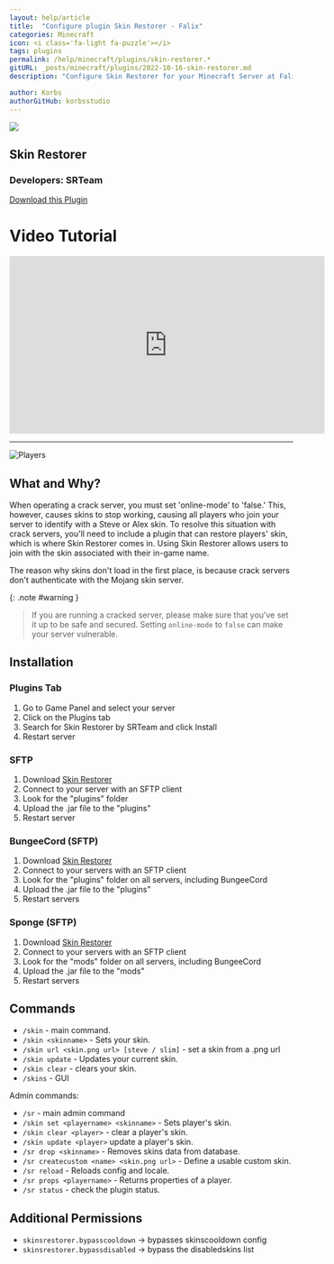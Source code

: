 ```yaml
---
layout: help/article
title:  "Configure plugin Skin Restorer - Falix"
categories: Minecraft
icon: <i class='fa-light fa-puzzle'></i>
tags: plugins
permalink: /help/minecraft/plugins/skin-restorer.*
gitURL: _posts/minecraft/plugins/2022-10-16-skin-restorer.md
description: "Configure Skin Restorer for your Minecraft Server at Falix"

author: Korbs
authorGitHub: korbsstudio
---
```


<div class="install-plugin">
    <img style="border-radius: 0px;" src="https://www.spigotmc.org/data/resource_icons/2/2124.jpg">
    <h2>Skin Restorer</h2>
    <h3>Developers: SRTeam</h3>
    <a href="https://www.spigotmc.org/resources/skinsrestorer.2124/">Download this Plugin</a>
</div>

<div class="watch-video-tutorial">
    <h1>Video Tutorial</h1>
    <iframe id="video-tutorial" width="560" height="315" src="https://www.youtube-nocookie.com/embed/T9bYwNB0AVk" title="YouTube video player" frameborder="0" allow="accelerometer; autoplay; clipboard-write; encrypted-media; gyroscope; picture-in-picture" allowfullscreen></iframe>
    <hr>
    <style>section#video-tutorial {display: inherit !important;}</style>
</div>

![Players](/assets/images/posts/plugins/skin-restorer/players.png)

## What and Why?

When operating a crack server, you must set 'online-mode' to 'false.' This, however, causes skins to stop working, causing all players who join your server to identify with a Steve or Alex skin. To resolve this situation with crack servers, you'll need to include a plugin that can restore players' skin, which is where Skin Restorer comes in. Using Skin Restorer allows users to join with the skin associated with their in-game name.

The reason why skins don't load in the first place, is because crack servers don't authenticate with the Mojang skin server.

{: .note #warning }
> If you are running a cracked server, please make sure that you've set it up to be safe and secured. Setting `online-mode` to `false` can make your server vulnerable.

## Installation

### Plugins Tab

1. Go to Game Panel and select your server
2. Click on the Plugins tab
3. Search for Skin Restorer by SRTeam and click Install
4. Restart server

### SFTP

1. Download [Skin Restorer](https://www.spigotmc.org/resources/skinsrestorer.2124/)
2. Connect to your server with an SFTP client
3. Look for the "plugins" folder
4. Upload the .jar file to the "plugins"
5. Restart server

### BungeeCord (SFTP)

1. Download [Skin Restorer](https://www.spigotmc.org/resources/skinsrestorer.2124/)
2. Connect to your servers with an SFTP client
3. Look for the "plugins" folder on all servers, including BungeeCord
4. Upload the .jar file to the "plugins"
5. Restart servers

### Sponge (SFTP)

1. Download [Skin Restorer](https://www.spigotmc.org/resources/skinsrestorer.2124/)
2. Connect to your servers with an SFTP client
3. Look for the "mods" folder on all servers, including BungeeCord
4. Upload the .jar file to the "mods"
5. Restart servers

## Commands

- `/skin` - main command.
- `/skin <skinname>` - Sets your skin.
- `/skin url <skin.png url> [steve / slim]` - set a skin from a .png url
- `/skin update` - Updates your current skin.
- `/skin clear` - clears your skin.
- `/skins` - GUI

Admin commands:

- `/sr` - main admin command
- `/skin set <playername> <skinname>` - Sets player's skin.
- `/skin clear <player>` - clear a player's skin.
- `/skin update <player>` update a player's skin.
- `/sr drop <skinname>` - Removes skins data from database.
- `/sr createcustom <name> <skin.png url>` - Define a usable custom skin.
- `/sr reload` - Reloads config and locale.
- `/sr props <playername>` - Returns properties of a player.
- `/sr status` - check the plugin status.

## Additional Permissions

- `skinsrestorer.bypasscooldown` -> bypasses skinscooldown config
- `skinsrestorer.bypassdisabled` -> bypass the disabledskins list
